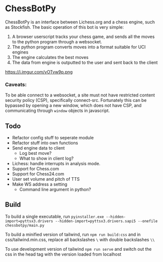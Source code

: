 # ChessBotPy

ChessBotPy is an interface between Lichess.org and a chess engine, such as Stockfish.
The basic operation of this bot is very simple:

1. A browser userscript tracks your chess game, and sends all the moves to the python program through a websocket.
2. The python program converts moves into a format suitable for UCI engines
3. The engine calculates the best moves
4. The data from engine is outputted to the user and sent back to the client

https://i.imgur.com/vOTvw9p.png

### Caveats:

To be able connect to a websocket, a site must not have restricted content security policy (CSP), specifically connect-src. Fortunately this can be bypassed by opening a new window, which does not have CSP, and communicating through `window` objects in javascript.

## Todo

-   Refactor config stuff to seperate module
-   Refactor stuff into own functions
-   Send engine data to client
    -   Log best move?
    -   What to show in client log?
-   Lichess: handle interrupts in analysis mode.
-   Support for Chess.com
-   Support for Chess24.com
-   User set volume and pitch of TTS
-   Make WS address a setting
    -   Command line argument in python?

## Build

To build a single executable, run
`pyinstaller.exe --hidden-import=pyttsx3.drivers --hidden-import=pyttsx3.drivers.sapi5 --onefile chessbotpy/main.py`

To build a minified version of tailwind, run
`npm run build:css` and in css/tailwind.min.css, replace all backslashes `\` with double backslashes `\\`

To use development version of tailwind
`npm run serve`
and switch out the css in the head tag with the version loaded from localhost

